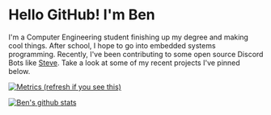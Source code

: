 # Hello GitHub! I'm Ben
I'm a Computer Engineering student finishing up my degree and making cool things. After school, I hope to go into embedded systems programming. Recently, I've been contributing to some open source Discord Bots like [Steve](https://github.com/tuataria/steve). Take a look at some of my recent projects I've pinned below.

[![Metrics (refresh if you see this)](https://metrics.lecoq.io/bensegal855?template=classic&repositories.forks=true&repositories.affiliations=collaborator&activity=1&isocalendar=1&isocalendar.duration=half-year&activity.limit=5&activity.days=14&activity.filter=all&activity.visibility=all&activity.timestamps=false&config.timezone=America%2FNew_York)](https://github.com/BenSegal855)

[![Ben's github stats](https://github-readme-stats.vercel.app/api?username=BenSegal855&show_icons=true&theme=dark)](https://github.com/BenSegal855)


<!--
[![Ben's github stats](https://github-readme-stats.vercel.app/api?username=BenSegal855&show_icons=true&theme=tokyonight)](https://github.com/BenSegal855)
[![UD CIS Discord Bot](https://github-readme-stats.vercel.app/api/pin/?username=ud-cis-discord&repo=SageV2&theme=tokyonight)](https://github.com/ud-cis-discord/sagev2)
[![Steve](https://github-readme-stats.vercel.app/api/pin/?username=BenSegal855&repo=Steve&theme=tokyonight)](https://github.com/BenSegal855/steve)
[![Powercord Backend](https://github-readme-stats.vercel.app/api/pin/?username=BenSegal855&repo=powercord-backend&theme=tokyonight)](https://github.com/BenSegal855/powercord-backend)
[![Apple Health Data Parser](https://github-readme-stats.vercel.app/api/pin/?username=BenSegal855&repo=Apple-Health-data-parser&theme=tokyonight)](https://github.com/BenSegal855/Apple-Health-data-parser)
Signing check!!
-->
